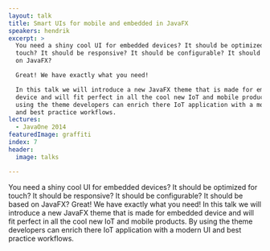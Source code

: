 ```yaml
---
layout: talk
title: Smart UIs for mobile and embedded in JavaFX
speakers: hendrik
excerpt: >
  You need a shiny cool UI for embedded devices? It should be optimized for
  touch? It should be responsive? It should be configurable? It should be based
  on JavaFX?

  Great! We have exactly what you need!

  In this talk we will introduce a new JavaFX theme that is made for embedded
  device and will fit perfect in all the cool new IoT and mobile products. By
  using the theme developers can enrich there IoT application with a modern UI
  and best practice workflows.
lectures:
  - JavaOne 2014
featuredImage: graffiti
index: 7
header:
  image: talks

---
```


You need a shiny cool UI for embedded devices? It should be optimized for touch? It should be responsive? It should be configurable? It should be based on JavaFX?
Great! We have exactly what you need!
In this talk we will introduce a new JavaFX theme that is made for embedded device and will fit perfect in all the cool new IoT and mobile products. By using the theme developers can enrich there IoT application with a modern UI and best practice workflows.
